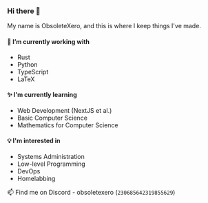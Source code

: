### Hi there 👋

My name is ObsoleteXero, and this is where I keep things I've made.

#### 🌱 I’m currently working with
- Rust
- Python
- TypeScript
- LaTeX

#### ✨ I'm currently learning
- Web Development (NextJS et al.)
- Basic Computer Science
- Mathematics for Computer Science

#### 💡 I'm interested in
- Systems Administration
- Low-level Programming
- DevOps
- Homelabbing

📫 Find me on Discord - obsoletexero (`230685642319855629`)
<!--
**ObsoleteXero/obsoletexero** is a ✨ _special_ ✨ repository because its `README.md` (this file) appears on your GitHub profile.

Here are some ideas to get you started:

- 🔭 I’m currently working on ...
- 🌱 I’m currently learning ...
- 👯 I’m looking to collaborate on ...
- 🤔 I’m looking for help with ...
- 💬 Ask me about ...
- 📫 How to reach me: ...
- 😄 Pronouns: ...
- ⚡ Fun fact: ...
-->
